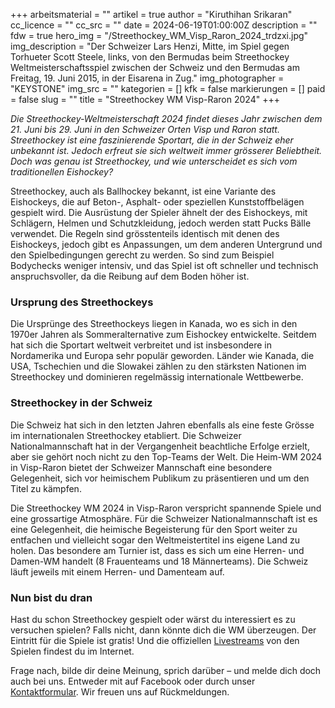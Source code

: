 +++
arbeitsmaterial = ""
artikel = true
author = "Kiruthihan Srikaran"
cc_licence = ""
cc_src = ""
date = 2024-06-19T01:00:00Z
description = ""
fdw = true
hero_img = "/Streethockey_WM_Visp_Raron_2024_trdzxi.jpg"
img_description = "Der Schweizer Lars Henzi, Mitte, im Spiel gegen Torhueter Scott Steele, links, von den Bermudas beim Streethockey Weltmeisterschaftsspiel zwischen der Schweiz und den Bermudas am Freitag, 19. Juni 2015, in der Eisarena in Zug."
img_photographer = "KEYSTONE"
img_src = ""
kategorien = []
kfk = false
markierungen = []
paid = false
slug = ""
title = "Streethockey WM Visp-Raron 2024"
+++

_Die Streethockey-Weltmeisterschaft 2024 findet dieses Jahr zwischen dem 21. Juni bis 29. Juni in den Schweizer Orten Visp und Raron statt. Streethockey ist eine faszinierende Sportart, die in der Schweiz eher unbekannt ist. Jedoch erfreut sie sich weltweit immer grösserer Beliebtheit. Doch was genau ist Streethockey, und wie unterscheidet es sich vom traditionellen Eishockey?_

Streethockey, auch als Ballhockey bekannt, ist eine Variante des Eishockeys, die auf Beton-, Asphalt- oder speziellen Kunststoffbelägen gespielt wird. Die Ausrüstung der Spieler ähnelt der des Eishockeys, mit Schlägern, Helmen und Schutzkleidung, jedoch werden statt Pucks Bälle verwendet. Die Regeln sind grösstenteils identisch mit denen des Eishockeys, jedoch gibt es Anpassungen, um dem anderen Untergrund und den Spielbedingungen gerecht zu werden. So sind zum Beispiel Bodychecks weniger intensiv, und das Spiel ist oft schneller und technisch anspruchsvoller, da die Reibung auf dem Boden höher ist.

### Ursprung des Streethockeys

Die Ursprünge des Streethockeys liegen in Kanada, wo es sich in den 1970er Jahren als Sommeralternative zum Eishockey entwickelte. Seitdem hat sich die Sportart weltweit verbreitet und ist insbesondere in Nordamerika und Europa sehr populär geworden. Länder wie Kanada, die USA, Tschechien und die Slowakei zählen zu den stärksten Nationen im Streethockey und dominieren regelmässig internationale Wettbewerbe. 

### Streethockey in der Schweiz

Die Schweiz hat sich in den letzten Jahren ebenfalls als eine feste Grösse im internationalen Streethockey etabliert. Die Schweizer Nationalmannschaft hat in der Vergangenheit beachtliche Erfolge erzielt, aber sie gehört noch nicht zu den Top-Teams der Welt. Die Heim-WM 2024 in Visp-Raron bietet der Schweizer Mannschaft eine besondere Gelegenheit, sich vor heimischem Publikum zu präsentieren und um den Titel zu kämpfen.

Die Streethockey WM 2024 in Visp-Raron verspricht spannende Spiele und eine grossartige Atmosphäre. Für die Schweizer Nationalmannschaft ist es eine Gelegenheit, die heimische Begeisterung für den Sport weiter zu entfachen und vielleicht sogar den Weltmeistertitel ins eigene Land zu holen. Das besondere am Turnier ist, dass es sich um eine Herren- und Damen-WM handelt (8 Frauenteams und 18 Männerteams). Die Schweiz läuft jeweils mit einem Herren- und Damenteam auf.

### Nun bist du dran

Hast du schon Streethockey gespielt oder wärst du interessiert es zu versuchen spielen? Falls nicht, dann könnte dich die WM überzeugen. Der Eintritt für die Spiele ist gratis! Und die offiziellen [Livestreams](https://www.visp-raron2024.ch/stream) von den Spielen findest du im Internet.

Frage nach, bilde dir deine Meinung, sprich darüber – und melde dich doch auch bei uns. Entweder mit auf Facebook oder durch unser [Kontaktformular](https://www.chinderzytig.ch/kontakt/). Wir freuen uns auf Rückmeldungen.
